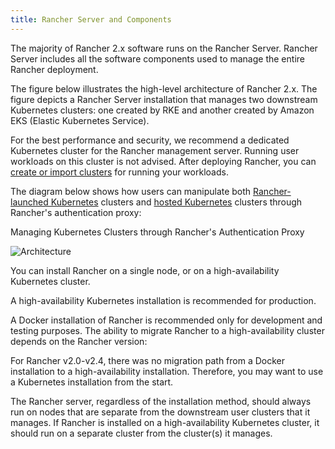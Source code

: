 ```yaml
---
title: Rancher Server and Components
---
```


<head>
  <link rel="canonical" href="https://ranchermanager.docs.rancher.com/reference-guides/rancher-manager-architecture/rancher-server-and-components"/>
</head>

The majority of Rancher 2.x software runs on the Rancher Server. Rancher Server includes all the software components used to manage the entire Rancher deployment.

The figure below illustrates the high-level architecture of Rancher 2.x. The figure depicts a Rancher Server installation that manages two downstream Kubernetes clusters: one created by RKE and another created by Amazon EKS (Elastic Kubernetes Service).

For the best performance and security, we recommend a dedicated Kubernetes cluster for the Rancher management server. Running user workloads on this cluster is not advised. After deploying Rancher, you can [create or import clusters](../../how-to-guides/new-user-guides/kubernetes-clusters-in-rancher-setup/kubernetes-clusters-in-rancher-setup.md) for running your workloads.

The diagram below shows how users can manipulate both [Rancher-launched Kubernetes](../../how-to-guides/new-user-guides/kubernetes-clusters-in-rancher-setup/launch-kubernetes-with-rancher/launch-kubernetes-with-rancher.md) clusters and [hosted Kubernetes](../../how-to-guides/new-user-guides/kubernetes-clusters-in-rancher-setup/set-up-clusters-from-hosted-kubernetes-providers/set-up-clusters-from-hosted-kubernetes-providers.md) clusters through Rancher's authentication proxy:

<figcaption>Managing Kubernetes Clusters through Rancher's Authentication Proxy</figcaption>

![Architecture](/img/rancher-architecture-rancher-api-server.svg)

You can install Rancher on a single node, or on a high-availability Kubernetes cluster.

A high-availability Kubernetes installation is recommended for production.

A Docker installation of Rancher is recommended only for development and testing purposes. The ability to migrate Rancher to a high-availability cluster depends on the Rancher version:

For Rancher v2.0-v2.4, there was no migration path from a Docker installation to a high-availability installation. Therefore, you may want to use a Kubernetes installation from the start.

The Rancher server, regardless of the installation method, should always run on nodes that are separate from the downstream user clusters that it manages. If Rancher is installed on a high-availability Kubernetes cluster, it should run on a separate cluster from the cluster(s) it manages.